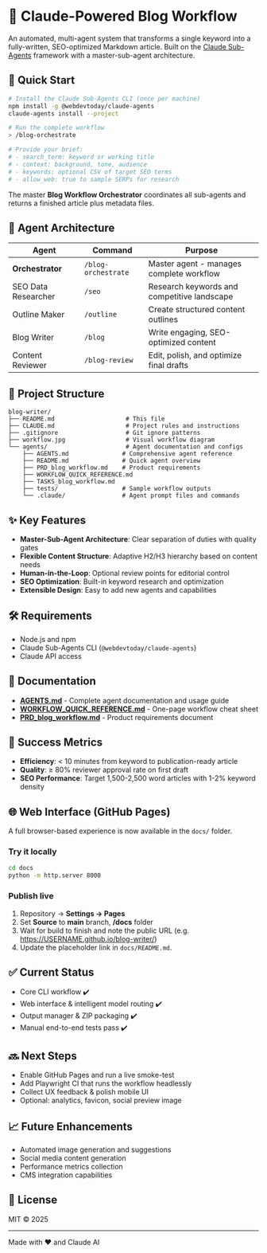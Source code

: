 # 📰 Claude-Powered Blog Workflow

An automated, multi-agent system that transforms a single keyword into a fully-written, SEO-optimized Markdown article. Built on the [Claude Sub-Agents](https://github.com/webdevtoday/claude-agents) framework with a master-sub-agent architecture.

## 🚀 Quick Start

```bash
# Install the Claude Sub-Agents CLI (once per machine)
npm install -g @webdevtoday/claude-agents
claude-agents install --project

# Run the complete workflow
> /blog-orchestrate

# Provide your brief:
# - search_term: keyword or working title
# - context: background, tone, audience
# - keywords: optional CSV of target SEO terms
# - allow_web: true to sample SERPs for research
```

The master **Blog Workflow Orchestrator** coordinates all sub-agents and returns a finished article plus metadata files.

## 🧩 Agent Architecture

| Agent | Command | Purpose |
|-------|---------|---------|
| **Orchestrator** | `/blog-orchestrate` | Master agent - manages complete workflow |
| SEO Data Researcher | `/seo` | Research keywords and competitive landscape |
| Outline Maker | `/outline` | Create structured content outlines |
| Blog Writer | `/blog` | Write engaging, SEO-optimized content |
| Content Reviewer | `/blog-review` | Edit, polish, and optimize final drafts |

## 📁 Project Structure

```
blog-writer/
├── README.md                    # This file
├── CLAUDE.md                    # Project rules and instructions
├── .gitignore                   # Git ignore patterns
├── workflow.jpg                 # Visual workflow diagram
└── agents/                      # Agent documentation and configs
    ├── AGENTS.md               # Comprehensive agent reference
    ├── README.md               # Quick agent overview
    ├── PRD_blog_workflow.md    # Product requirements
    ├── WORKFLOW_QUICK_REFERENCE.md
    ├── TASKS_blog_workflow.md
    ├── tests/                  # Sample workflow outputs
    └── .claude/                # Agent prompt files and commands
```

## ✨ Key Features

- **Master-Sub-Agent Architecture**: Clear separation of duties with quality gates
- **Flexible Content Structure**: Adaptive H2/H3 hierarchy based on content needs
- **Human-in-the-Loop**: Optional review points for editorial control
- **SEO Optimization**: Built-in keyword research and optimization
- **Extensible Design**: Easy to add new agents and capabilities

## 🛠️ Requirements

- Node.js and npm
- Claude Sub-Agents CLI (`@webdevtoday/claude-agents`)
- Claude API access

## 📖 Documentation

- **[AGENTS.md](agents/AGENTS.md)** - Complete agent documentation and usage guide
- **[WORKFLOW_QUICK_REFERENCE.md](agents/WORKFLOW_QUICK_REFERENCE.md)** - One-page workflow cheat sheet
- **[PRD_blog_workflow.md](agents/PRD_blog_workflow.md)** - Product requirements document

## 🎯 Success Metrics

- **Efficiency**: < 10 minutes from keyword to publication-ready article
- **Quality**: ≥ 80% reviewer approval rate on first draft
- **SEO Performance**: Target 1,500-2,500 word articles with 1-2% keyword density

## 🌐 Web Interface (GitHub Pages)

A full browser-based experience is now available in the `docs/` folder.

### Try it locally
```bash
cd docs
python -m http.server 8000
```

### Publish live
1. Repository → **Settings → Pages**  
2. Set **Source** to **main** branch, **/docs** folder  
3. Wait for build to finish and note the public URL (e.g. https://USERNAME.github.io/blog-writer/)  
4. Update the placeholder link in `docs/README.md`.

## ✅ Current Status
- Core CLI workflow ✔️
- Web interface & intelligent model routing ✔️
- Output manager & ZIP packaging ✔️
- Manual end-to-end tests pass ✔️

## 🔜 Next Steps
- Enable GitHub Pages and run a live smoke-test  
- Add Playwright CI that runs the workflow headlessly  
- Collect UX feedback & polish mobile UI  
- Optional: analytics, favicon, social preview image

## 📈 Future Enhancements
- Automated image generation and suggestions
- Social media content generation
- Performance metrics collection
- CMS integration capabilities

## 📄 License

MIT © 2025

---

Made with ❤️ and Claude AI